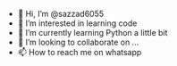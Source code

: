 - 👋 Hi, I’m @sazzad6055
- 👀 I’m interested in learning code
- 🌱 I’m currently learning Python a little bit
- 💞️ I’m looking to collaborate on ...
- 📫 How to reach me on whatsapp


<!---
sazzad6055/sazzad6055 is a ✨ special ✨ repository because its `README.md` (this file) appears on your GitHub profile.
You can click the Preview link to take a look at your changes.
--->
